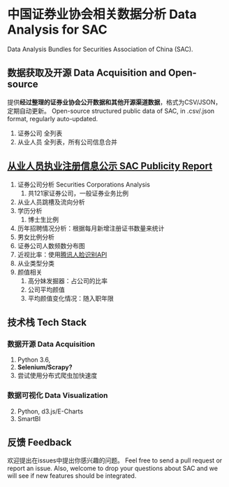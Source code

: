 # 中国证券业协会相关数据分析 Data Analysis for SAC
Data Analysis Bundles for Securities Association of China (SAC).

## 数据获取及开源 Data Acquisition and Open-source
提供**经过整理的证券业协会公开数据和其他开源渠道数据**，格式为CSV/JSON，定期自动更新。
Open-source structured public data of SAC, in .csv/.json format, regularly auto-updated.
1. 证券公司
全列表
2. 从业人员
全列表，所有公司信息合并


## [从业人员执业注册信息公示 SAC Publicity Report](http://person.sac.net.cn/pages/registration/sac-publicity-report.html)
1. 证券公司分析 Securities Corporations Analysis
    1. 共121家证券公司，一般证券业务比例
1. 从业人员跳槽及流向分析
2. 学历分析
    1. 博士生比例
3. 历年招聘情况分析：根据每月新增注册证书数量来统计
4. 男女比例分析
5. 证券公司人数频数分布图
6. 近视比率：使用[腾讯人脸识别API](https://ai.qq.com/product/face.shtml#detect)
7. 从业类型分类
8. 颜值相关
    1. 高分妹发掘器：占公司的比率
    2. 公司平均颜值
    3. 平均颜值变化情况：随入职年限

## 技术栈 Tech Stack
### 数据开源 Data Acquisition
1. Python 3.6, 
2. **Selenium/Scrapy?**
3. 尝试使用分布式爬虫加快速度

### 数据可视化 Data Visualization
2. Python, d3.js/E-Charts
1. SmartBI

## 反馈 Feedback
欢迎提出在issues中提出你感兴趣的问题。 Feel free to send a pull request or report an issue. Also, welcome to drop your questions about SAC and we will see if new features should be integrated.  

